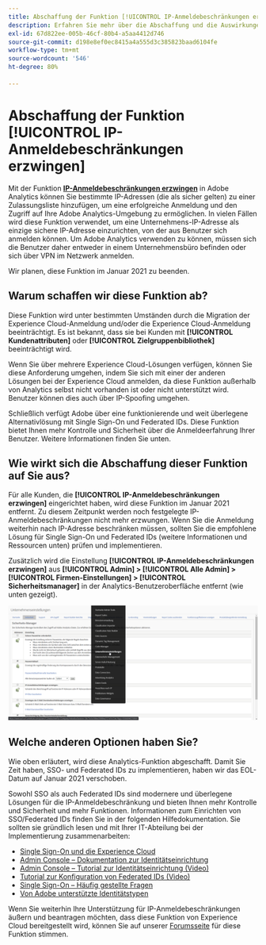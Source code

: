 ```yaml
---
title: Abschaffung der Funktion [!UICONTROL IP-Anmeldebeschränkungen erzwingen]
description: Erfahren Sie mehr über die Abschaffung und die Auswirkungen für die Funktion [!UICONTROL IP-Anmeldebeschränkungen erzwingen]
exl-id: 67d822ee-005b-46cf-80b4-a5aa4412d746
source-git-commit: d198e8ef0ec8415a4a555d3c385823baad6104fe
workflow-type: tm+mt
source-wordcount: '546'
ht-degree: 80%

---
```


# Abschaffung der Funktion [!UICONTROL IP-Anmeldebeschränkungen erzwingen]

Mit der Funktion **[IP-Anmeldebeschränkungen erzwingen](/help/admin/company/security-manager.md)** in Adobe Analytics können Sie bestimmte IP-Adressen (die als sicher gelten) zu einer Zulassungsliste hinzufügen, um eine erfolgreiche Anmeldung und den Zugriff auf Ihre Adobe Analytics-Umgebung zu ermöglichen. In vielen Fällen wird diese Funktion verwendet, um eine Unternehmens-IP-Adresse als einzige sichere IP-Adresse einzurichten, von der aus Benutzer sich anmelden können. Um Adobe Analytics verwenden zu können, müssen sich die Benutzer daher entweder in einem Unternehmensbüro befinden oder sich über VPN im Netzwerk anmelden.

Wir planen, diese Funktion im Januar 2021 zu beenden.

## Warum schaffen wir diese Funktion ab?

Diese Funktion wird unter bestimmten Umständen durch die Migration der Experience Cloud-Anmeldung und/oder die Experience Cloud-Anmeldung beeinträchtigt. Es ist bekannt, dass sie bei Kunden mit **[!UICONTROL Kundenattributen]** oder **[!UICONTROL Zielgruppenbibliothek]** beeinträchtigt wird.

Wenn Sie über mehrere Experience Cloud-Lösungen verfügen, können Sie diese Anforderung umgehen, indem Sie sich mit einer der anderen Lösungen bei der Experience Cloud anmelden, da diese Funktion außerhalb von Analytics selbst nicht vorhanden ist oder nicht unterstützt wird. Benutzer können dies auch über IP-Spoofing umgehen.

Schließlich verfügt Adobe über eine funktionierende und weit überlegene Alternativlösung mit Single Sign-On und Federated IDs. Diese Funktion bietet Ihnen mehr Kontrolle und Sicherheit über die Anmeldeerfahrung Ihrer Benutzer. Weitere Informationen finden Sie unten.

## Wie wirkt sich die Abschaffung dieser Funktion auf Sie aus?

Für alle Kunden, die **[!UICONTROL IP-Anmeldebeschränkungen erzwingen]** eingerichtet haben, wird diese Funktion im Januar 2021 entfernt. Zu diesem Zeitpunkt werden noch festgelegte IP-Anmeldebeschränkungen nicht mehr erzwungen. Wenn Sie die Anmeldung weiterhin nach IP-Adresse beschränken müssen, sollten Sie die empfohlene Lösung für Single Sign-On und Federated IDs (weitere Informationen und Ressourcen unten) prüfen und implementieren.

Zusätzlich wird die Einstellung **[!UICONTROL IP-Anmeldebeschränkungen erzwingen]** aus **[!UICONTROL Admin] > [!UICONTROL Alle Admin] > [!UICONTROL Firmen-Einstellungen] > [!UICONTROL Sicherheitsmanager]** in der Analytics-Benutzeroberfläche entfernt (wie unten gezeigt).

![](assets/sec-manager2.png)

## Welche anderen Optionen haben Sie?

Wie oben erläutert, wird diese Analytics-Funktion abgeschafft. Damit Sie Zeit haben, SSO- und Federated IDs zu implementieren, haben wir das EOL-Datum auf Januar 2021 verschoben.

Sowohl SSO als auch Federated IDs sind modernere und überlegene Lösungen für die IP-Anmeldebeschränkung und bieten Ihnen mehr Kontrolle und Sicherheit und mehr Funktionen. Informationen zum Einrichten von SSO/Federated IDs finden Sie in der folgenden Hilfedokumentation. Sie sollten sie gründlich lesen und mit Ihrer IT-Abteilung bei der Implementierung zusammenarbeiten:

* [Single Sign-On und die Experience Cloud](https://spark.adobe.com/page/JeSB8EPEQIvjD/)
* [Admin Console – Dokumentation zur Identitätseinrichtung](https://helpx.adobe.com/de/enterprise/using/set-up-identity.html)
* [Admin Console – Tutorial zur Identitätseinrichtung (Video)](https://helpx.adobe.com/de/enterprise/how-to/identity-directories-domains.html?playlist=/ccx/v1/collection/product/enterprise/topics/enterprise-identity/collection.ccx.js&amp;ref=helpx.adobe.com)
* [Tutorial zur Konfiguration von Federated IDs (Video)](https://helpx.adobe.com/de/enterprise/how-to/identity-configure-ids.html?playlist=/ccx/v1/collection/product/enterprise/topics/enterprise-identity/collection.ccx.js&amp;ref=helpx.adobe.com)
* [Single Sign-On – Häufig gestellte Fragen](https://helpx.adobe.com/de/enterprise/using/sso-faq.html)
* [Von Adobe unterstützte Identitätstypen](https://helpx.adobe.com/de/enterprise/using/identity.html)

Wenn Sie weiterhin Ihre Unterstützung für IP-Anmeldebeschränkungen äußern und beantragen möchten, dass diese Funktion von Experience Cloud bereitgestellt wird, können Sie auf unserer [Forumsseite](https://forums.adobe.com/ideas/11648) für diese Funktion stimmen.
